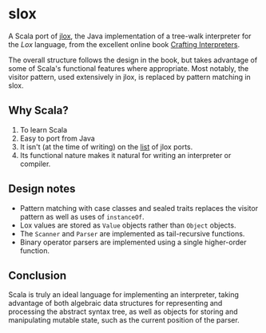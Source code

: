 # slox

A Scala port of [jlox](https://github.com/munificent/craftinginterpreters/tree/master/java),
the Java implementation of a tree-walk interpreter for the *Lox* language,
from the excellent online book [Crafting Interpreters](https://craftinginterpreters.com/).

The overall structure follows the design in the book,
but takes advantage of some of Scala's functional features where appropriate. Most notably,
the visitor pattern, used extensively in jlox, is replaced by pattern matching in slox.

## Why Scala?

1. To learn Scala
2. Easy to port from Java
3. It isn't (at the time of writing) on the
[list](https://github.com/munificent/craftinginterpreters/wiki/Lox-implementations)
of jlox ports.
4. Its functional nature makes it natural for writing an interpreter or compiler.

## Design notes

* Pattern matching with case classes and sealed traits replaces the visitor pattern as well as uses of `instanceOf`.
* Lox values are stored as `Value` objects rather than `Object` objects.
* The `Scanner` and `Parser` are implemented as tail-recursive functions.
* Binary operator parsers are implemented using a single higher-order function.

## Conclusion

Scala is truly an ideal language for implementing an interpreter, taking advantage of both
algebraic data structures for representing and processing the abstract syntax tree, as well
as objects for storing and manipulating mutable state, such as the current position of the parser.
